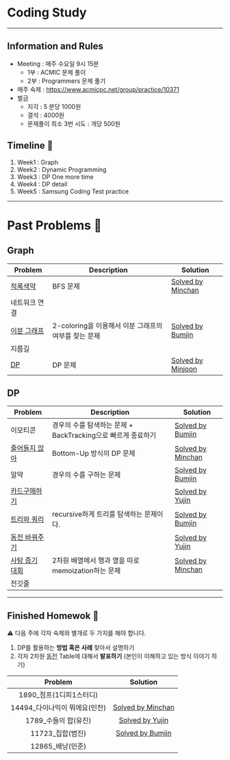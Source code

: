 # Coding Study

--- 

## Information and Rules 
* Meeting : 매주 수요일 9시 15분
  * 1부 : ACMIC 문제 풀이
  * 2부 : Programmers 문제 풀기 
* 매주 숙제 : https://www.acmicpc.net/group/practice/10371
* 벌금
  * 지각 : 5 분당 1000원 
  * 결석 : 4000원
  * 문제풀이 최소 3번 시도 : 개당 500원

## Timeline 🚡

1. Week1 : Graph 
2. Week2 : Dynamic Programming 
3. Week3 : DP One more time
4. Week4 : DP detail
5. Week5 : Samsung Coding Test practice

---

# Past Problems 🚵

## Graph 

|Problem|Description|Solution|
|---|---|---|
[적록색약](https://www.acmicpc.net/problem/10026)| BFS 문제 | [Solved by Minchan](https://github.com/PySolve/minchan/blob/master/Week1/10026_%EC%A0%81%EB%A1%9D%EC%83%89%EC%95%BD.py)
네트워크 연결|
[이분 그래프](https://www.acmicpc.net/problem/10026)| 2-coloring을 이용해서 이분 그래프의 여부를 찾는 문제 | [Solved by Bumjin](https://github.com/PySolve/bumjin/tree/main/problems/%EC%9D%B4%EB%B6%84%EA%B7%B8%EB%9E%98%ED%94%84)
지름길|
[DP](https://www.acmicpc.net/problem/1446)| DP 문제 | [Solved by Minjoon](https://github.com/PySolve/MinJoon/blob/master/%EC%A7%80%EB%A6%84%EA%B8%B8.py)

## DP 
|Problem|Description|Solution|
|---|---|---|
이모티콘 |경우의 수를 탐색하는 문제 + BackTracking으로 빠르게 종료하기|[Solved by Bumjin](https://github.com/PySolve/bumjin/tree/main/problems/14226_%EC%9D%B4%EB%AA%A8%ED%8B%B0%EC%BD%98)
[줄어들지 않아](https://www.acmicpc.net/problem/2688)| Bottom-Up 방식의 DP 문제 | [Solved by Minchan](https://github.com/PySolve/minchan/blob/master/Week2/2688_%EC%A4%84%EC%96%B4%EB%93%A4%EC%A7%80%20%EC%95%8A%EC%95%84.py)
알약 |경우의 수를 구하는 문제|[Solved by Bumjin](https://github.com/PySolve/bumjin/tree/main/problems/4811_%EC%95%8C%EC%95%BD)|
[카드구매하기](https://www.acmicpc.net/problem/11052)||[Solved by Yujin](https://github.com/PySolve/Yujin/tree/main/Problems/%EC%B9%B4%EB%93%9C%EA%B5%AC%EB%A7%A4%ED%95%98%EA%B8%B0)
[트리와 쿼리](https://www.acmicpc.net/problem/15681)|recursive하게 트리를 탐색하는 문제이다. |[Solved by Bumjin](https://github.com/PySolve/bumjin/tree/main/problems/15681_%ED%8A%B8%EB%A6%AC%EC%99%80%EC%BF%BC%EB%A6%AC)|
[동전 바꿔주기](https://www.acmicpc.net/problem/2624)||[Solved by Yujin](https://github.com/PySolve/Yujin/tree/main/Problems/%EB%8F%99%EC%A0%84%EB%B0%94%EA%BF%94%EC%A3%BC%EA%B8%B0)
[사탕 줍기 대회](https://www.acmicpc.net/problem/5721)|2차원 배열에서 행과 열을 따로 memoization하는 문제|[Solved by Minchan](https://github.com/PySolve/minchan/blob/master/Week3/5721_%EC%82%AC%ED%83%95%20%EC%A4%8D%EA%B8%B0%20%EB%8C%80%ED%9A%8C.py)
전깃줄 ||


---

## Finished Homewok 📝

⚠️ 다음 주에 각자 숙제와 별개로 두 가지를 해야 합니다. 

1. DP를 활용하는 **방법 혹은 사례** 찾아서 설명하기 
2. 각자 2차원 [동전]((https://www.acmicpc.net/problem/2624)) Table에 대해서 **발표하기** (본인이 이해하고 있는 방식 이야기 하기)

|Problem|Solution|
|:-:|:-:|
|1890_점프(1디피1스터디)|
|14494_다이나믹이 뭐에요(민찬)|[Solved by Minchan](https://github.com/PySolve/minchan/blob/master/Week4/14494_%EB%8B%A4%EC%9D%B4%EB%82%98%EB%AF%B9%EC%9D%B4%20%EB%AD%90%EC%98%88%EC%9A%94%3F.py)|
|1789_수들의 합(유진)|[Solved by Yujin](https://github.com/PySolve/Yujin/tree/main/Problems/%EC%88%98%EB%93%A4%EC%9D%98%ED%95%A9)
|11723_집합(범진)|[Solved by Bumjin](https://github.com/PySolve/bumjin/tree/main/problems/11723_%EC%A7%91%ED%95%A9)|
|12865_배낭(민준)|

